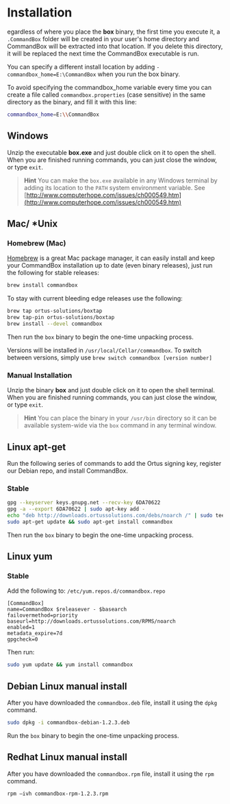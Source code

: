 # Installation

egardless of where you place the **box** binary, the first time you execute it, a `.CommandBox` folder will be created in your user's home directory and CommandBox will be extracted into that location. If you delete this directory, it will be replaced the next time the CommandBox executable is run.

You can specify a different install location by adding `-commandbox_home=E:\CommandBox` when you run the box binary.

To avoid specifying the commandbox\_home variable every time you can create a file called `commandbox.properties` \(case sensitive\) in the same directory as the binary, and fill it with this line:

```bash
commandbox_home=E:\\CommandBox
```

##  Windows

Unzip the executable **box.exe** and just double click on it to open the shell. When you are finished running commands, you can just close the window, or type `exit`.

> **Hint** You can make the `box.exe` available in any Windows terminal by adding its location to the `PATH` system environment variable. See [http://www.computerhope.com/issues/ch000549.htm](http://www.computerhope.com/issues/ch000549.htm)

##  Mac/  \*Unix

### Homebrew \(Mac\)

[Homebrew](http://brew.sh) is a great Mac package manager, it can easily install and keep your CommandBox installation up to date \(even binary releases\), just run the following for stable releases:

```bash
brew install commandbox
```

To stay with current bleeding edge releases use the following:

```bash
brew tap ortus-solutions/boxtap
brew tap-pin ortus-solutions/boxtap
brew install --devel commandbox
```

Then run the `box` binary to begin the one-time unpacking process.

Versions will be installed in `/usr/local/Cellar/commandbox`. To switch between versions, simply use `brew switch commandbox [version number]`

### Manual Installation

Unzip the binary **box** and just double click on it to open the shell terminal. When you are finished running commands, you can just close the window, or type `exit`.

> **Hint** You can place the binary in your `/usr/bin` directory so it can be available system-wide via the `box` command in any terminal window.

## Linux apt-get

Run the following series of commands to add the Ortus signing key, register our Debian repo, and install CommandBox.

### Stable

```bash
gpg --keyserver keys.gnupg.net --recv-key 6DA70622
gpg -a --export 6DA70622 | sudo apt-key add -
echo "deb http://downloads.ortussolutions.com/debs/noarch /" | sudo tee -a /etc/apt/sources.list.d/commandbox.list
sudo apt-get update && sudo apt-get install commandbox
```

Then run the `box` binary to begin the one-time unpacking process.

## Linux yum

### Stable

Add the following to: `/etc/yum.repos.d/commandbox.repo`

```text
[CommandBox]
name=CommandBox $releasever - $basearch
failovermethod=priority
baseurl=http://downloads.ortussolutions.com/RPMS/noarch
enabled=1
metadata_expire=7d
gpgcheck=0
```

Then run:

```bash
sudo yum update && yum install commandbox
```

## Debian Linux manual install

After you have downloaded the `commandbox.deb` file, install it using the `dpkg` command.

```bash
sudo dpkg -i commandbox-debian-1.2.3.deb
```

Run the `box` binary to begin the one-time unpacking process.

## Redhat Linux manual install

After you have downloaded the `commandbox.rpm` file, install it using the `rpm` command.

```bash
rpm –ivh commandbox-rpm-1.2.3.rpm
```

